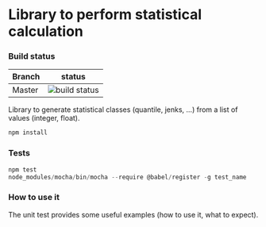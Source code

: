# Library to perform statistical calculation

### Build status

| Branch | status |
| ------------- | ------------- |
| Master  |  ![build status](https://travis-ci.com/LAEQ/laeq-stats.svg?branch=master)|


Library to generate statistical classes (quantile, jenks, ...) from a list of values (integer, float).

```js
npm install
```

### Tests
```js
npm test
node_modules/mocha/bin/mocha --require @babel/register -g test_name
```

### How to use it
The unit test provides some useful examples (how to use it, what to expect).

